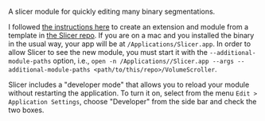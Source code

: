 A slicer module for quickly editing many binary segmentations.

I followed [the instructions here](https://na-mic.org/wiki/2013_Project_Week_Breakout_Session:Slicer4Python) to create an extension and module from a template in [the Slicer repo](https://github.com/Slicer/Slicer). If you are on a mac and you installed the binary in the usual way, your app will be at `/Applications/Slicer.app`. In order to allow Slicer to see the new module, you must start it with the `--additional-module-paths` option, i.e., `open -n /Applications//Slicer.app --args --additional-module-paths <path/to/this/repo>/VolumeScroller`. 

Slicer includes a "developer mode" that allows you to reload your module without restarting the application. To turn it on, select from the menu `Edit > Application Settings`, choose "Developer" from the side bar and check the two boxes.
